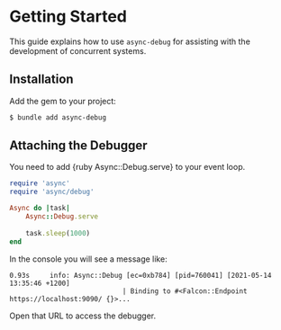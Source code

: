# Getting Started

This guide explains how to use `async-debug` for assisting with the development of concurrent systems.

## Installation

Add the gem to your project:

~~~ bash
$ bundle add async-debug
~~~

## Attaching the Debugger

You need to add {ruby Async::Debug.serve} to your event loop.

~~~ ruby
require 'async'
require 'async/debug'

Async do |task|
	Async::Debug.serve
	
	task.sleep(1000)
end
~~~

In the console you will see a message like:

~~~
0.93s     info: Async::Debug [ec=0xb784] [pid=760041] [2021-05-14 13:35:46 +1200]
							| Binding to #<Falcon::Endpoint https://localhost:9090/ {}>...
~~~

Open that URL to access the debugger.
